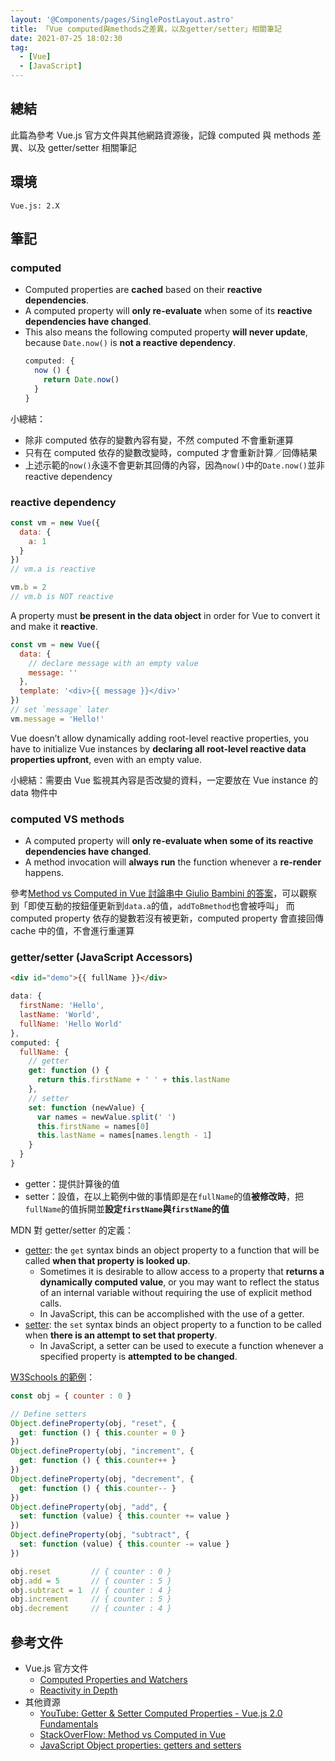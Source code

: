 ```yaml
---
layout: '@Components/pages/SinglePostLayout.astro'
title: 「Vue computed與methods之差異，以及getter/setter」相關筆記
date: 2021-07-25 18:02:30
tag:
  - [Vue]
  - [JavaScript]
---
```


## 總結

此篇為參考 Vue.js 官方文件與其他網路資源後，記錄 computed 與 methods 差異、以及 getter/setter 相關筆記

## 環境

```
Vue.js: 2.X
```

## 筆記

### computed

- Computed properties are **cached** based on their **reactive dependencies**.
- A computed property will **only re-evaluate** when some of its **reactive dependencies have changed**.
- This also means the following computed property **will never update**, because `Date.now()` is **not a reactive dependency**.
  ```js
  computed: {
    now () {
      return Date.now()
    }
  }
  ```

小總結：

- 除非 computed 依存的變數內容有變，不然 computed 不會重新運算
- 只有在 computed 依存的變數改變時，computed 才會重新計算／回傳結果
- 上述示範的`now()`永遠不會更新其回傳的內容，因為`now()`中的`Date.now()`並非 reactive dependency

### reactive dependency

```js
const vm = new Vue({
  data: {
    a: 1
  }
})
// vm.a is reactive

vm.b = 2
// vm.b is NOT reactive
```

A property must **be present in the data object** in order for Vue to convert it and make it **reactive**.

```js
const vm = new Vue({
  data: {
    // declare message with an empty value
    message: ''
  },
  template: '<div>{{ message }}</div>'
})
// set `message` later
vm.message = 'Hello!'
```

Vue doesn’t allow dynamically adding root-level reactive properties, you have to initialize Vue instances by **declaring all root-level reactive data properties upfront**, even with an empty value.

小總結：需要由 Vue 監視其內容是否改變的資料，一定要放在 Vue instance 的 data 物件中

### computed VS methods

- A computed property will **only re-evaluate when some of its reactive dependencies have changed**.
- A method invocation will **always run** the function whenever a **re-render** happens.

參考[Method vs Computed in Vue 討論串中 Giulio Bambini 的答案](https://stackoverflow.com/a/48151401/15028185)，可以觀察到「即使互動的按鈕僅更新到`data.a`的值，`addToBmethod`也會被呼叫」
而 computed property 依存的變數若沒有被更新，computed property 會直接回傳 cache 中的值，不會進行重運算

### getter/setter (JavaScript Accessors)

```html
<div id="demo">{{ fullName }}</div>
```

```js
data: {
  firstName: 'Hello',
  lastName: 'World',
  fullName: 'Hello World'
},
computed: {
  fullName: {
    // getter
    get: function () {
      return this.firstName + ' ' + this.lastName
    },
    // setter
    set: function (newValue) {
      var names = newValue.split(' ')
      this.firstName = names[0]
      this.lastName = names[names.length - 1]
    }
  }
}
```

- getter：提供計算後的值
- setter：設值，在以上範例中做的事情即是在`fullName`的值**被修改時**，把`fullName`的值拆開並**設定`firstName`與`firstName`的值**

MDN 對 getter/setter 的定義：

- [getter](https://developer.mozilla.org/en-US/docs/Web/JavaScript/Reference/Functions/get): the `get` syntax binds an object property to a function that will be called **when that property is looked up**.
  - Sometimes it is desirable to allow access to a property that **returns a dynamically computed value**, or you may want to reflect the status of an internal variable without requiring the use of explicit method calls.
  - In JavaScript, this can be accomplished with the use of a getter.
- [setter](https://developer.mozilla.org/en-US/docs/Web/JavaScript/Reference/Functions/set): the `set` syntax binds an object property to a function to be called when **there is an attempt to set that property**.
  - In JavaScript, a setter can be used to execute a function whenever a specified property is **attempted to be changed**.

[W3Schools 的範例](https://www.w3schools.com/js/js_object_accessors.asp)：

```js
const obj = { counter : 0 }

// Define setters
Object.defineProperty(obj, "reset", {
  get: function () { this.counter = 0 }
})
Object.defineProperty(obj, "increment", {
  get: function () { this.counter++ }
})
Object.defineProperty(obj, "decrement", {
  get: function () { this.counter-- }
})
Object.defineProperty(obj, "add", {
  set: function (value) { this.counter += value }
})
Object.defineProperty(obj, "subtract", {
  set: function (value) { this.counter -= value }
})

obj.reset         // { counter : 0 }
obj.add = 5       // { counter : 5 }
obj.subtract = 1  // { counter : 4 }
obj.increment     // { counter : 5 }
obj.decrement     // { counter : 4 }
```

## 參考文件

- Vue.js 官方文件
  - [Computed Properties and Watchers](https://vuejs.org/v2/guide/computed.html)
  - [Reactivity in Depth](https://vuejs.org/v2/guide/reactivity.html)
- 其他資源
  - [YouTube: Getter & Setter Computed Properties - Vue.js 2.0 Fundamentals](https://youtu.be/PuxdMnk-u5k)
  - [StackOverFlow: Method vs Computed in Vue](https://stackoverflow.com/questions/44350862/method-vs-computed-in-vue)
  - [JavaScript Object properties: getters and setters](https://javascript.info/property-accessors)
